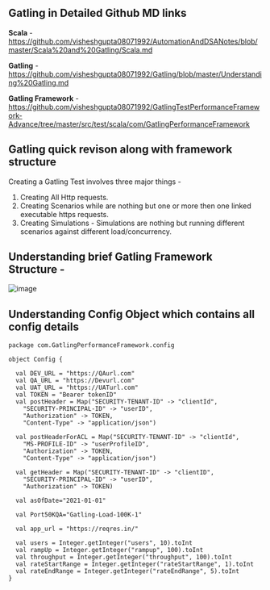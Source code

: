 ## Gatling in Detailed Github MD links

**Scala** - https://github.com/visheshgupta08071992/AutomationAndDSANotes/blob/master/Scala%20and%20Gatling/Scala.md

**Gatling** - https://github.com/visheshgupta08071992/Gatling/blob/master/Understanding%20Gatling.md

**Gatling Framework** - https://github.com/visheshgupta08071992/GatlingTestPerformanceFramework-Advance/tree/master/src/test/scala/com/GatlingPerformanceFramework


## Gatling quick revison along with framework structure

Creating a Gatling Test involves three major things -

1. Creating All Http requests.
2. Creating Scenarios while are nothing but one or more then one linked executable https requests.
3. Creating Simulations - Simulations are nothing but running different scenarios against different load/concurrency.


## Understanding brief Gatling Framework Structure -


![image](https://github.com/user-attachments/assets/f79448d0-7ae6-486b-bc45-acb3f76e4200)


## Understanding Config Object which contains all config details

```
package com.GatlingPerformanceFramework.config

object Config {

  val DEV_URL = "https://QAurl.com"
  val QA_URL = "https://Devurl.com"
  val UAT_URL = "https://UATurl.com"
  val TOKEN = "Bearer tokenID"
  val postHeader = Map("SECURITY-TENANT-ID" -> "clientId",
    "SECURITY-PRINCIPAL-ID" -> "userID",
    "Authorization" -> TOKEN,
    "Content-Type" -> "application/json")

  val postHeaderForACL = Map("SECURITY-TENANT-ID" -> "clientId",
    "MS-PROFILE-ID" -> "userProfileID",
    "Authorization" -> TOKEN,
    "Content-Type" -> "application/json")

  val getHeader = Map("SECURITY-TENANT-ID" -> "clientID",
    "SECURITY-PRINCIPAL-ID" -> "userID",
    "Authorization" -> TOKEN)

  val asOfDate="2021-01-01"

  val Port50KQA="Gatling-Load-100K-1"
  
  val app_url = "https://reqres.in/"

  val users = Integer.getInteger("users", 10).toInt
  val rampUp = Integer.getInteger("rampup", 100).toInt
  val throughput = Integer.getInteger("throughput", 100).toInt
  val rateStartRange = Integer.getInteger("rateStartRange", 1).toInt
  val rateEndRange = Integer.getInteger("rateEndRange", 5).toInt
}

```




